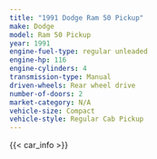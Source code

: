 ```yaml
---
title: "1991 Dodge Ram 50 Pickup"
make: Dodge
model: Ram 50 Pickup
year: 1991
engine-fuel-type: regular unleaded
engine-hp: 116
engine-cylinders: 4
transmission-type: Manual
driven-wheels: Rear wheel drive
number-of-doors: 2
market-category: N/A
vehicle-size: Compact
vehicle-style: Regular Cab Pickup
---
```


{{< car_info >}}
